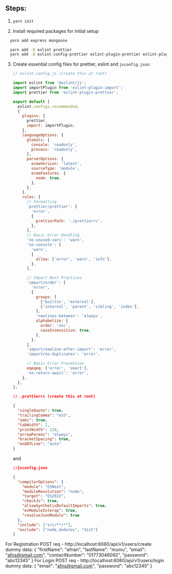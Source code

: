 ## Steps:

1. ```bash
   yarn init
   ```
2. Install required packages for initial setup

```bash
  yarn add express mongoose

  yarn add -D eslint prettier
  yarn add -D eslint-config-prettier eslint-plugin-prettier eslint-plugin-import
```

3.  Create essential config files for prettier, eslint and `jsconfig.json`:

    ```js
    // eslint.config.js (create this at root)

    import eslint from '@eslint/js';
    import importPlugin from 'eslint-plugin-import';
    import prettier from 'eslint-plugin-prettier';

    export default [
      eslint.configs.recommended,
      {
        plugins: {
          prettier,
          import: importPlugin,
        },
        languageOptions: {
          globals: {
            console: 'readonly',
            process: 'readonly',
          },
          parserOptions: {
            ecmaVersion: 'latest',
            sourceType: 'module',
            ecmaFeatures: {
              node: true,
            },
          },
        },
        rules: {
          // Formatting
          'prettier/prettier': [
            'error',
            {
              prettierPath: './prettierrc',
            },
          ],
          // Basic Error Handling
          'no-unused-vars': 'warn',
          'no-console': [
            'warn',
            {
              allow: ['error', 'warn', 'info'],
            },
          ],

          // Import Best Practices
          'import/order': [
            'error',
            {
              groups: [
                ['builtin', 'external'],
                ['internal', 'parent', 'sibling', 'index'],
              ],
              'newlines-between': 'always',
              alphabetize: {
                order: 'asc',
                caseInsensitive: true,
              },
            },
          ],
          'import/newline-after-import': 'error',
          'import/no-duplicates': 'error',

          // Basic Error Prevention
          eqeqeq: ['error', 'smart'],
          'no-return-await': 'error',
        },
      },
    ];
    ```

    ```json
    // .prettierrc (create this at root)

    {
      "singleQuote": true,
      "trailingComma": "es5",
      "semi": true,
      "tabWidth": 2,
      "printWidth": 120,
      "arrowParens": "always",
      "bracketSpacing": true,
      "endOfLine": "auto"
    }
    ```

    and

    ```json
    //jsconfig.json

    {
      "compilerOptions": {
        "module": "ESNext",
        "moduleResolution": "node",
        "target": "ES2022",
        "checkJs": true,
        "allowSyntheticDefaultImports": true,
        "esModuleInterop": true,
        "resolveJsonModule": true
      },
      "include": ["src/**/*"],
      "exclude": ["node_modules", "dist"]
    }
    ```



For Registration POST req - 
http://localhost:8080/api/v1/users/create
dummy data:
{
  "firstName": "afnan",
  "lastName": "mumu",
  "email": "afns@gmail.com",
  "contactNumber": "01773046092",
   "password": "abc12345"
}
For Login POST req -
http://localhost:8080/api/v1/users/login
dummy data:
{
  "email": "afns@gmail.com",
   "password": "abc12345"
}